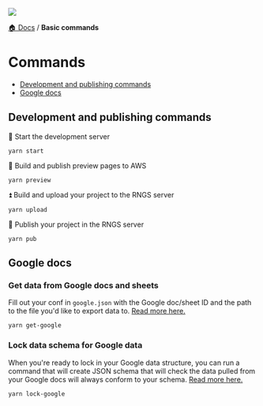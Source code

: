 ![](https://graphics.thomsonreuters.com/style-assets/images/logos/reuters-graphics-logo/svg/graphics-logo-color-dark.svg)

[🏠 Docs](https://github.com/reuters-graphics/bluprint_graphics-kit/blob/master/docs/developers/README.md) / **Basic commands**


# Commands

- [Development and publishing commands](#development-and-publishing-commands)
- [Google docs](#google-docs)

## Development and publishing commands

🚀 Start the development server

```
yarn start
```

👀 Build and publish preview pages to AWS

```
yarn preview
```

⏫ Build and upload your project to the RNGS server

```
yarn upload
```

🍻 Publish your project in the RNGS server

```
yarn pub
```

## Google docs

### Get data from Google docs and sheets

Fill out your conf in `google.json` with the Google doc/sheet ID and the path to the file you'd like to export data to. [Read more here.](https://github.com/reuters-graphics/graphics-bin/blob/master/docs/get-google-docs.md#conf)

```
yarn get-google
```

### Lock data schema for Google data

When you're ready to lock in your Google data structure, you can run a command that will create JSON schema that will check the data pulled from your Google docs will always conform to your schema. [Read more here.](https://github.com/reuters-graphics/graphics-bin/blob/master/docs/lock-google-docs.md#lock-google-docs)

```
yarn lock-google
```
